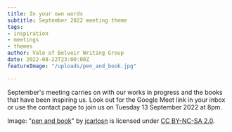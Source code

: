 ```yaml
---
title: In your own words
subtitle: September 2022 meeting theme
tags:
- inspiration
- meetings
- themes
author: Vale of Belvoir Writing Group
date: 2022-08-22T23:00:00Z
featureImage: "/uploads/pen_and_book.jpg"

---
```

September's meeting carries on with our works in progress and the books that have been inspiring us. Look out for the Google Meet link in your inbox or use the contact page to join us on Tuesday 13 September 2022 at 8pm.

Image: "[pen and book](https://www.flickr.com/photos/24085128@N02/3709839478)" by [jcarlosn](https://www.flickr.com/photos/24085128@N02) is licensed under [CC BY-NC-SA 2.0](https://creativecommons.org/licenses/by-nc-sa/2.0/?ref=openverse).
